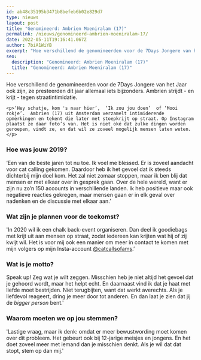 ```yaml
---
id: ab48c35195b3471b8befeb6b02e829d7
type: nieuws
layout: post
title: "Genomineerd: Ambrien Moeniralam (17)"
permalink: /nieuws/genomineerd-ambrien-moeniralam-17/
date: 2022-05-11T19:16:41.067Z
author: 7biA1WiYB
excerpt: "Hoe verschillend de genomineerden voor de 7Days Jongere van het Jaar ook zijn, ze presteerden dit jaar allemaal iets bijzonders. Ambrien strijdt - en krijt - tegen straatintimidatie.  "
seo:
  description: "Genomineerd: Ambrien Moeniralam (17)"
  title: "Genomineerd: Ambrien Moeniralam (17)"
---
```

Hoe verschillend de genomineerden voor de 7Days Jongere van het Jaar ook zijn, ze presteerden dit jaar allemaal iets bijzonders. Ambrien strijdt - en krijt - tegen straatintimidatie.  

    <p>‘Hey schatje, kom 's naar hier’,  ‘Ik zou jou doen’  of ‘Mooi rokje’.  Ambrien (17) uit Amsterdam verzamelt intimiderende opmerkingen en tekent die later met stoepkrijt op straat. Op Instagram plaatst ze daar foto’s van. Het is niet oké dat zulke dingen worden geroepen, vindt ze, en dat wil ze zoveel mogelijk mensen laten weten.</p>
<h3>Hoe was jouw 2019?</h3>
<p>‘Een van de beste jaren tot nu toe. Ik voel me blessed. Er is zoveel aandacht voor cat calling gekomen. Daardoor heb ik het gevoel dat ik steeds dichterbij mijn doel kom. Het zal niet zomaar stoppen, maar ik ben blij dat mensen er met elkaar over in gesprek gaan. Over de hele wereld, want er zijn nu zo’n 150 accounts in verschillende landen. Ik heb positieve maar ook negatieve reacties gekregen, maar mensen gaan er in elk geval over nadenken en de discussie met elkaar aan.’</p>
<h3>Wat zijn je plannen voor de toekomst?</h3>
<p>'In 2020 wil ik een chalk back-event organiseren. Dan deel ik goodiebags met krijt uit aan mensen op straat, zodat iedereen kan krijten wat hij of zij kwijt wil. Het is voor mij ook een manier om meer in contact te komen met mijn volgers op mijn Insta-account <a href="https://www.instagram.com/catcallsofams/?hl=nl" target="_blank">@catcallsofams</a>.’</p>
<h3>Wat is je motto?</h3>
<p>Speak up! Zeg wat je wilt zeggen. Misschien heb je niet altijd het gevoel dat je gehoord wordt, maar het helpt echt. En daarnaast vind ik dat je haat met liefde moet bestrijden. Niet terugbijten, want dat werkt averechts. Als je liefdevol reageert, dring je meer door tot anderen. En dan laat je zien dat jij de <em>bigger person </em>bent.'</p>
<h3>Waarom moeten we op jou stemmen?</h3>
<p>'Lastige vraag, maar ik denk: omdat er meer bewustwording moet komen over dit probleem. Het gebeurt ook bij 12-jarige meisjes en jongens. En het doet zoveel meer met iemand dan je misschien denkt. Als je wil dat dat stopt, stem op dan mij.'</p>  
